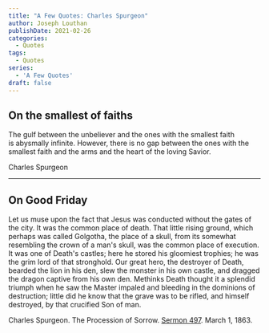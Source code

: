 ```yaml
---
title: "A Few Quotes: Charles Spurgeon"
author: Joseph Louthan
publishDate: 2021-02-26
categories:
  - Quotes
tags:
  - Quotes
series:
  - 'A Few Quotes'
draft: false
---
```


## On the smallest of faiths

The gulf between the unbeliever and the ones with the smallest faith is abysmally infinite. However, there is no gap between the ones with the smallest faith and the arms and the heart of the loving Savior.

Charles Spurgeon

------

## On Good Friday

Let us muse upon the fact that Jesus was conducted without the gates of the city. It was the common place of death. That little rising ground, which perhaps was called Golgotha, the place of a skull, from its somewhat resembling the crown of a man's skull, was the common place of execution. It was one of Death's castles; here he stored his gloomiest trophies; he was the grim lord of that stronghold. Our great hero, the destroyer of Death, bearded the lion in his den, slew the monster in his own castle, and dragged the dragon captive from his own den. Methinks Death thought it a splendid triumph when he saw the Master impaled and bleeding in the dominions of destruction; little did he know that the grave was to be rifled, and himself destroyed, by that crucified Son of man.

Charles Spurgeon. The Procession of Sorrow. [Sermon 497](https://archive.spurgeon.org/sermons/0497.php). March 1, 1863.
